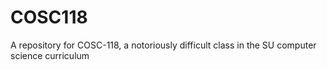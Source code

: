 # COSC118
A repository for COSC-118, a notoriously difficult class in the SU computer science curriculum
